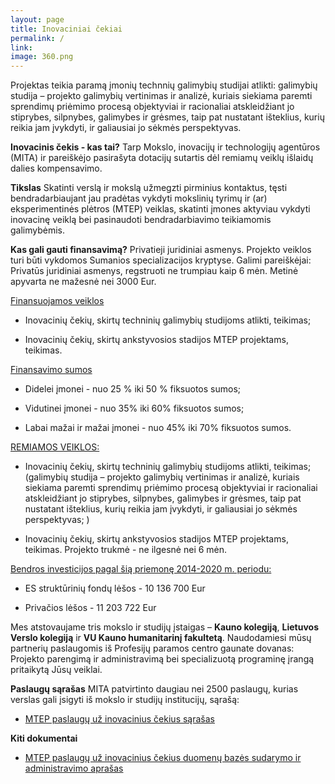 ```yaml
---
layout: page
title: Inovaciniai čekiai
permalink: /
link:
image: 360.png
---
```

Projektas teikia paramą įmonių technnių galimybių studijai atlikti: galimybių studija – projekto galimybių vertinimas ir analizė, kuriais siekiama paremti sprendimų priėmimo procesą objektyviai ir racionaliai atskleidžiant jo stiprybes, silpnybes, galimybes ir grėsmes, taip pat nustatant išteklius, kurių reikia jam įvykdyti, ir galiausiai jo sėkmės perspektyvas. 

**Inovacinis čekis - kas tai?**
Tarp Mokslo, inovacijų ir technologijų agentūros (MITA) ir pareiškėjo pasirašyta dotacijų sutartis dėl remiamų veiklų išlaidų dalies kompensavimo.

**Tikslas**
Skatinti verslą ir mokslą užmegzti pirminius kontaktus, tęsti bendradarbiaujant jau pradėtas vykdyti mokslinių tyrimų ir (ar) eksperimentinės plėtros (MTEP) veiklas, skatinti įmones aktyviau vykdyti inovacinę veiklą bei pasinaudoti bendradarbiavimo teikiamomis galimybėmis.

**Kas gali gauti finansavimą?**
Privatieji juridiniai asmenys. Projekto veiklos turi būti vykdomos Sumanios specializacijos kryptyse.
Galimi pareiškėjai: Privatūs juridiniai asmenys, regstruoti ne trumpiau kaip 6 mėn. Metinė apyvarta ne mažesnė nei 3000 Eur.

<u>Finansuojamos veiklos</u> 

- Inovacinių čekių, skirtų techninių galimybių studijoms atlikti, teikimas;

- Inovacinių čekių, skirtų ankstyvosios stadijos MTEP projektams, teikimas.

<u>Finansavimo sumos</u> 

- Didelei įmonei - nuo 25 % iki 50 % fiksuotos sumos;

- Vidutinei įmonei - nuo 35% iki 60% fiksuotos sumos;

- Labai mažai ir mažai įmonei - nuo 45% iki 70% fiksuotos sumos.

<u>REMIAMOS VEIKLOS:</u>

- Inovacinių čekių, skirtų techninių galimybių studijoms atlikti, teikimas;
(galimybių studija – projekto galimybių vertinimas ir analizė, kuriais siekiama paremti sprendimų priėmimo procesą objektyviai ir racionaliai atskleidžiant jo stiprybes, silpnybes, galimybes ir grėsmes, taip pat nustatant išteklius, kurių reikia jam įvykdyti, ir galiausiai jo sėkmės perspektyvas; )

- Inovacinių čekių, skirtų ankstyvosios stadijos MTEP projektams, teikimas.
Projekto trukmė - ne ilgesnė nei 6 mėn.

<u>Bendros investicijos pagal šią priemonę 2014-2020 m. periodu:</u>

- ES struktūrinių fondų lėšos - 10 136 700 Eur

- Privačios lėšos - 11 203 722 Eur

Mes atstovaujame tris mokslo ir studijų įstaigas – **Kauno kolegiją**, **Lietuvos Verslo kolegiją** ir **VU Kauno humanitarinį fakultetą**. Naudodamiesi mūsų partnerių paslaugomis iš Profesijų paramos centro gaunate dovanas: Projekto parengimą ir administravimą bei specializuotą programinę įrangą pritaikytą Jūsų veiklai. 

**Paslaugų sąrašas**
MITA patvirtinto daugiau nei 2500 paslaugų, kurias verslas gali įsigyti iš mokslo ir studijų institucijų, sąrašą:

 - <a href="http://www.mita.lt/uploads/documents/inovaciniai_cekiai/paslaugu_uz_inovacinius_cekius_sarasas_2016_08_22_redakcija.xlsx">MTEP paslaugų už inovacinius čekius sąrašas </a>
 
**Kiti dokumentai**

- <a href="http://www.mita.lt/uploads/documents/inovaciniai_cekiai/mtep_paslaugu_uz_inovacinius_cekius_aprasas_2016_02_29_redakcija.doc">MTEP paslaugų už inovacinius čekius duomenų bazės sudarymo ir administravimo aprašas</a>
